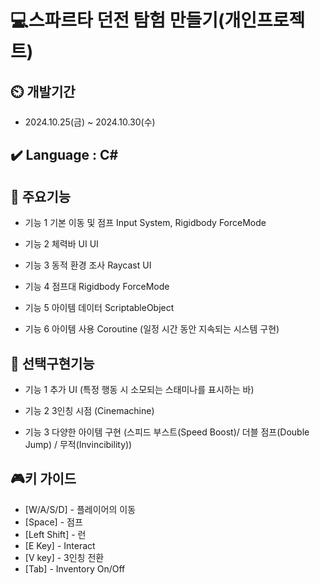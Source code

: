 # 💻스파르타 던전 탐험 만들기(개인프로젝트)

## ⏲️ 개발기간
- 2024.10.25(금) ~ 2024.10.30(수)

## ✔️ Language : C#
	
## 💜 주요기능

- 기능 1 기본 이동 및 점프 Input System, Rigidbody ForceMode
  
- 기능 2 체력바 UI UI

- 기능 3 동적 환경 조사 Raycast UI

- 기능 4 점프대 Rigidbody ForceMode

- 기능 5 아이템 데이터 ScriptableObject

- 기능 6 아이템 사용 Coroutine (일정 시간 동안 지속되는 시스템 구현)
  
## 💚 선택구현기능

- 기능 1 추가 UI (특정 행동 시 소모되는 스태미나를 표시하는 바)
  
- 기능 2 3인칭 시점 (Cinemachine)

- 기능 3 다양한 아이템 구현 (스피드 부스트(Speed Boost)/ 더블 점프(Double Jump) / 무적(Invincibility))

## 🎮키 가이드
- [W/A/S/D] - 플레이어의 이동
- [Space] - 점프
- [Left Shift] - 런
- [E Key] - Interact
- [V key] - 3인칭 전환
- [Tab] - Inventory On/Off

